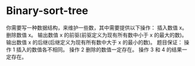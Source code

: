 # Binary-sort-tree
你需要写一种数据结构，来维护一些数，其中需要提供以下操作：  插入数值 x。 删除数值 x。 输出数值 x 的前驱(前驱定义为现有所有数中小于 x 的最大的数)。 输出数值 x 的后继(后继定义为现有所有数中大于 x 的最小的数)。 题目保证：  操作 1 插入的数值各不相同。 操作 2 删除的数值一定存在。 操作 3 和 4 的结果一定存在。
